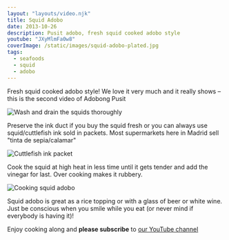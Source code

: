 ```yaml
---
layout: "layouts/video.njk"
title: Squid Adobo
date: 2013-10-26
description: Pusit adobo, fresh squid cooked adobo style
youtube: "JXyMlmFa0w8"
coverImage: /static/images/squid-adobo-plated.jpg
tags:
  - seafoods
  - squid
  - adobo
---
```


Fresh squid cooked adobo style! We love it very much and it really shows – this is the second video of Adobong Pusit

![Wash and drain the squids thoroughly](/static/images/fresh-squids.jpg?nf_resize=fit&w=960)

Preserve the ink duct if you buy the squid fresh or you can always use squid/cuttlefish ink sold in packets. Most supermarkets here in Madrid sell "tinta de sepia/calamar"

![Cuttlefish ink packet](/static/images/tinta-sepia-packet.jpg?nf_resize=fit&w=960)

Cook the squid at high heat in less time until it gets tender and add the vinegar for last. Over cooking makes it rubbery.

![Cooking squid adobo](/static/images/squid-adobo-simmering.jpg?nf_resize=fit&w=960)

Squid adobo is great as a rice topping or with a glass of beer or white wine. Just be conscious when you smile while you eat (or never mind if everybody is having it)!

Enjoy cooking along and **please subscribe** to [our YouTube channel](https://www.youtube.com/user/ulampinoy)


